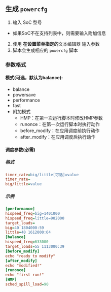 ## 生成 `powercfg`
1. 输入 SoC 型号
  - 如果SoC不在支持列表中，则需要输入附加信息
2. 使用 **在设置菜单指定的**文本编辑器 输入参数
3. 脚本会生成相应的 `powercfg` 脚本

### 参数格式

#### 模式(可选，默认为balance): 
- balance
- powersave 
- performance
- fast
- 附加模式
  - HMP：在第一次运行脚本时修改HMP参数
  - runonce：在第一次运行脚本时执行动作
  - before_modify：在应用调度前执行动作
  - after_modify：在应用调度后执行动作

#### 调度参数(必需)
##### 格式
```ini
timer_rate=big/little[可选]=value
timer_rate=
big/little=value
```

##### 示例
```ini
[performance]
hispeed_freq=big=1401000
hispeed_freq=little=902000
target_loads=
big=40 1804000:59
little=40 1612000:64
[balance]
hispeed_freq=633000
target_loads=55 1113000:39
[before_modify]
echo "ready to modify"
[after_modify]
echo "modified!"
[runonce]
echo "first run!"
[HMP]
sched_spill_load=90
```

